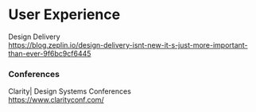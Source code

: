 # User Experience

Design Delivery
<br>
https://blog.zeplin.io/design-delivery-isnt-new-it-s-just-more-important-than-ever-9f6bc9cf6445


### Conferences
Clarity| Design Systems Conferences
<br>
https://www.clarityconf.com/
